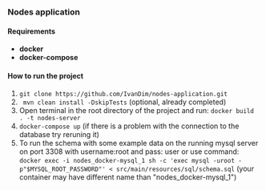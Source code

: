 ### Nodes application

#### Requirements
  * <strong>docker</strong>
  * <strong>docker-compose</strong>

#### How to run the project
  1. `` git clone https://github.com/IvanDim/nodes-application.git ``
  2. `` mvn clean install -DskipTests`` (optional, already completed)
  3. Open terminal in the root directory of the project and run: ``docker build . -t nodes-server``
  4. `` docker-compose up ``  (if there is a problem with the connection to the database try reruning it)
  5. To run the schema with some example data on the running mysql server on port 3308 with username:root and pass: user or use command: `` docker exec -i nodes_docker-mysql_1 sh -c 'exec mysql -uroot -p"$MYSQL_ROOT_PASSWORD"' < src/main/resources/sql/schema.sql `` (your container may have different name than "nodes_docker-mysql_1") 

